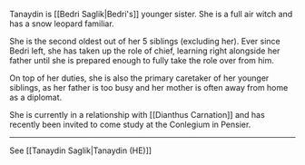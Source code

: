 Tanaydin is [[Bedri Saglik|Bedri's]] younger sister. She is a full air witch and has a snow leopard familiar. 

She is the second oldest out of her 5 siblings (excluding her). Ever since Bedri left, she has taken up the role of chief, learning right alongside her father until she is prepared enough to fully take the role over from him. 

On top of her duties, she is also the primary caretaker of her younger siblings, as her father is too busy and her mother is often away from home as a diplomat.

She is currently in a relationship with [[Dianthus Carnation]] and has recently been invited to come study at the Conlegium in Pensier.

---
See [[Tanaydin Saglik|Tanaydin (HE)]]